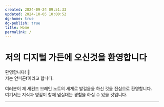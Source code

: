 ```yaml
---
created: 2024-09-24 09:51:33
updated: 2024-10-05 10:00:52
dg-home: true
dg-publish: true
title: Home
permalink: /
---
```


# 저의 디지털 가든에 오신것을 환영합니다

환영합니다! 👋<br>
저는 안피곤f이라고 합니다.

여러분이 제 세컨드 브레인 노트의 세계로 발걸음을 하신 것을 진심으로 환영합니다.<br>
여기서는 지식과 영감이 함께 넘실대는 경험을 하실 수 있을 것입니다.

---
